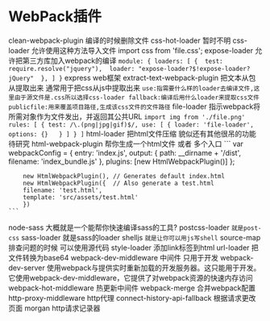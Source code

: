 # WebPack插件

clean-webpack-plugin 
    编译的时候删除文件
css-hot-loader
    暂时不明
css-loader
    允许使用这种方法导入文件
    import css from 'file.css';
expose-loader
    允许把第三方库加入webpack的编译
    ```
        module: {
            loaders: [
                { 
                    test: require.resolve("jquery"), 
                    loader: "expose-loader?$!expose-loader?jQuery" 
                },
            ]
        }
    ```
express
    web框架
extract-text-webpack-plugin
    把文本从包从提取出来
    通常用于把css从js中提取出来
    ```
        use:指需要什么样的loader去编译文件,这里由于源文件是.css所以选择css-loader
        fallback:编译后用什么loader来提取css文件
        publicfile:用来覆盖项目路径,生成该css文件的文件路径
    ```
file-loader
    指示webpack将所需对象作为文件发出，并返回其公共URL
    ```
        import img from './file.png'
        rules: [
        {
            test: /\.(png|jpg|gif)$/,
            use: [
            {
                loader: 'file-loader',
                options: {}  
            }
            ]
        }
        ]
    ```
html-loader
    把html文件压缩
    貌似还有其他很吊的功能 待研究
html-webpack-plugin
    帮你生成一个html文件
    或者 多个入口
    ```
        var webpackConfig = {
            entry: 'index.js',
            output: {
                path: __dirname + '/dist',
                filename: 'index_bundle.js'
            },
            plugins: [new HtmlWebpackPlugin()]
        };

        new HtmlWebpackPlugin(), // Generates default index.html
        new HtmlWebpackPlugin({  // Also generate a test.html
        filename: 'test.html',
        template: 'src/assets/test.html'
        })
    ```
node-sass
    大概就是一个能帮你快速编译sass的工具?
postcss-loader
    ```
        就是post-css
    ```
sass-loader
    就是sass的loader
shelljs
    ```
        就是让你可以用js写shell
    ```
source-map
    排查问题的时候 可以使用源代码
style-loader
    添加link标签到html
url-loader
    把文件转换为base64
webpack-dev-middleware
    中间件
    只用于开发
webpack-dev-server
    使用webpack与提供实时重新加载的开发服务器。这只能用于开发。
    它使用webpack-dev-middleware，它提供了对webpack资源的快速内存访问
webpack-hot-middleware
    热更新中间件
webpack-merge
    合并webpack配置
http-proxy-middleware
    http代理
connect-history-api-fallback
    根据请求更改页面
morgan
    http请求记录器
